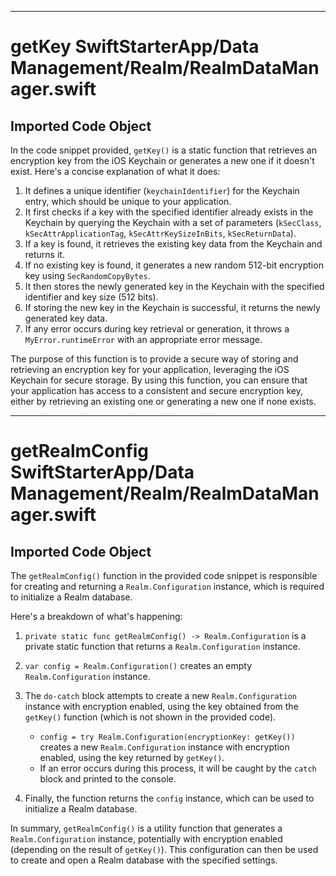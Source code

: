 
  
  
---
# getKey SwiftStarterApp/Data Management/Realm/RealmDataManager.swift
## Imported Code Object
In the code snippet provided, `getKey()` is a static function that retrieves an encryption key from the iOS Keychain or generates a new one if it doesn't exist. Here's a concise explanation of what it does:

1. It defines a unique identifier (`keychainIdentifier`) for the Keychain entry, which should be unique to your application.
2. It first checks if a key with the specified identifier already exists in the Keychain by querying the Keychain with a set of parameters (`kSecClass`, `kSecAttrApplicationTag`, `kSecAttrKeySizeInBits`, `kSecReturnData`).
3. If a key is found, it retrieves the existing key data from the Keychain and returns it.
4. If no existing key is found, it generates a new random 512-bit encryption key using `SecRandomCopyBytes`.
5. It then stores the newly generated key in the Keychain with the specified identifier and key size (512 bits).
6. If storing the new key in the Keychain is successful, it returns the newly generated key data.
7. If any error occurs during key retrieval or generation, it throws a `MyError.runtimeError` with an appropriate error message.

The purpose of this function is to provide a secure way of storing and retrieving an encryption key for your application, leveraging the iOS Keychain for secure storage. By using this function, you can ensure that your application has access to a consistent and secure encryption key, either by retrieving an existing one or generating a new one if none exists.

---
# getRealmConfig SwiftStarterApp/Data Management/Realm/RealmDataManager.swift
## Imported Code Object
The `getRealmConfig()` function in the provided code snippet is responsible for creating and returning a `Realm.Configuration` instance, which is required to initialize a Realm database.

Here's a breakdown of what's happening:

1. `private static func getRealmConfig() -> Realm.Configuration` is a private static function that returns a `Realm.Configuration` instance.

2. `var config = Realm.Configuration()` creates an empty `Realm.Configuration` instance.

3. The `do-catch` block attempts to create a new `Realm.Configuration` instance with encryption enabled, using the key obtained from the `getKey()` function (which is not shown in the provided code).

   - `config = try Realm.Configuration(encryptionKey: getKey())` creates a new `Realm.Configuration` instance with encryption enabled, using the key returned by `getKey()`.
   - If an error occurs during this process, it will be caught by the `catch` block and printed to the console.

4. Finally, the function returns the `config` instance, which can be used to initialize a Realm database.

In summary, `getRealmConfig()` is a utility function that generates a `Realm.Configuration` instance, potentially with encryption enabled (depending on the result of `getKey()`). This configuration can then be used to create and open a Realm database with the specified settings.

  
  